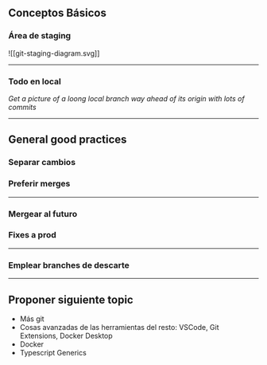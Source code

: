 ## Conceptos Básicos

### Área de staging
![[git-staging-diagram.svg]]

---

### Todo en local

*Get a picture of a loong local branch way ahead of its origin with lots of commits*

---

## General good practices

### Separar cambios

### Preferir merges

---

### Mergear al futuro

### Fixes a prod

---

### Emplear branches de descarte

---

## Proponer siguiente topic
* Más git
* Cosas avanzadas de las herramientas del resto: VSCode, Git Extensions, Docker Desktop
* Docker
* Typescript Generics
